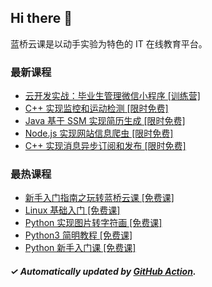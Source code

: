 ## Hi there 👋

蓝桥云课是以动手实验为特色的 IT 在线教育平台。

### 最新课程

<!-- LATEST:START -->
- [云开发实战：毕业生管理微信小程序 [训练营]](https://www.lanqiao.cn/courses/9275/)
- [C++ 实现监控和运动检测 [限时免费]](https://www.lanqiao.cn/courses/671/)
- [Java 基于 SSM 实现简历生成 [限时免费]](https://www.lanqiao.cn/courses/875/)
- [Node.js 实现网站信息爬虫 [限时免费]](https://www.lanqiao.cn/courses/1290/)
- [C++ 实现消息异步订阅和发布 [限时免费]](https://www.lanqiao.cn/courses/664/)
<!-- LATEST:END -->

### 最热课程

<!-- HOTEST:START -->
- [新手入门指南之玩转蓝桥云课 [免费课]](https://www.lanqiao.cn/courses/63/)
- [Linux 基础入门 [免费课]](https://www.lanqiao.cn/courses/1/)
- [Python 实现图片转字符画 [免费课]](https://www.lanqiao.cn/courses/370/)
- [Python3 简明教程 [免费课]](https://www.lanqiao.cn/courses/596/)
- [Python 新手入门课 [免费课]](https://www.lanqiao.cn/courses/1330/)
<!-- HOTEST:END -->

##### ✓ Automatically updated by [GitHub Action](https://github.com/lanqiao-courses/.github/actions/workflows/update.yml).
